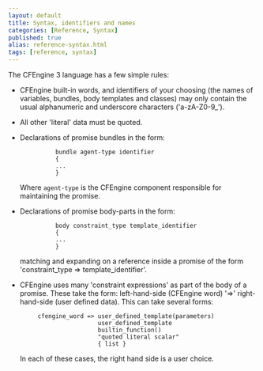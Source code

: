 ```yaml
---
layout: default
title: Syntax, identifiers and names
categories: [Reference, Syntax]
published: true
alias: reference-syntax.html
tags: [reference, syntax]
---
```


The CFEngine 3 language has a few simple rules:

-   CFEngine built-in words, and identifiers of your choosing (the
    names of variables, bundles, body templates and classes) may only
    contain the usual alphanumeric and underscore characters
    ('a-zA-Z0-9\_').
-   All other 'literal' data must be quoted.
-   Declarations of promise bundles in the form:

                  bundle agent-type identifier
                  {
                  ...
                  }

    Where `agent-type` is the CFEngine component responsible for maintaining the promise.

-   Declarations of promise body-parts in the form:

                  body constraint_type template_identifier
                  {
                  ...
                  }

    matching and expanding on a reference inside a promise of the form
    'constraint\_type =\> template\_identifier'.

-   CFEngine uses many 'constraint expressions' as part of the
    body of a promise. These take the form: left-hand-side (CFEngine
    word) '=\>' right-hand-side (user defined data). This can take
    several forms:

             cfengine_word => user_defined_template(parameters)
                              user_defined_template
                              builtin_function()
                              "quoted literal scalar"
                              { list }

    In each of these cases, the right hand side is a user choice.

